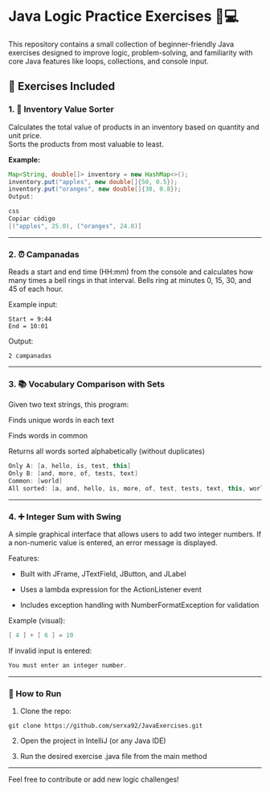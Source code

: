 # Java Logic Practice Exercises 🧠💻

This repository contains a small collection of beginner-friendly Java exercises designed to improve logic, problem-solving, and familiarity with core Java features like loops, collections, and console input.

## 📂 Exercises Included

### 1. 🧺 Inventory Value Sorter

Calculates the total value of products in an inventory based on quantity and unit price.  
Sorts the products from most valuable to least.

**Example:**

```java
Map<String, double[]> inventory = new HashMap<>();
inventory.put("apples", new double[]{50, 0.5});
inventory.put("oranges", new double[]{30, 0.8});
Output:

css
Copiar código
[("apples", 25.0), ("oranges", 24.0)]
```
---
### 2. ⏰ Campanadas
Reads a start and end time (HH:mm) from the console and calculates how many times a bell rings in that interval.
Bells ring at minutes 0, 15, 30, and 45 of each hour.

Example input:


```
Start = 9:44  
End = 10:01
```
Output:
```
2 campanadas
```
---
### 3. 📚 Vocabulary Comparison with Sets
Given two text strings, this program:

Finds unique words in each text

Finds words in common

Returns all words sorted alphabetically (without duplicates)

```java
Only A: [a, hello, is, test, this]
Only B: [and, more, of, tests, text]
Common: [world]
All sorted: [a, and, hello, is, more, of, test, tests, text, this, world]
```
---
### 4. ➕ Integer Sum with Swing

A simple graphical interface that allows users to add two integer numbers.
If a non-numeric value is entered, an error message is displayed.

Features:

- Built with JFrame, JTextField, JButton, and JLabel

- Uses a lambda expression for the ActionListener event

- Includes exception handling with NumberFormatException for validation

Example (visual):
```java
[ 4 ] + [ 6 ] = 10
```

If invalid input is entered:
```java
You must enter an integer number.
```
---

### 🚀 How to Run
1. Clone the repo:
```
git clone https://github.com/serxa92/JavaExercises.git
```
2. Open the project in IntelliJ (or any Java IDE)

3. Run the desired exercise .java file from the main method


---
Feel free to contribute or add new logic challenges! 
